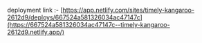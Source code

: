 deployment link :- [https://app.netlify.com/sites/timely-kangaroo-2612d9/deploys/667524a581326034ac47147c](https://667524a581326034ac47147c--timely-kangaroo-2612d9.netlify.app/)
